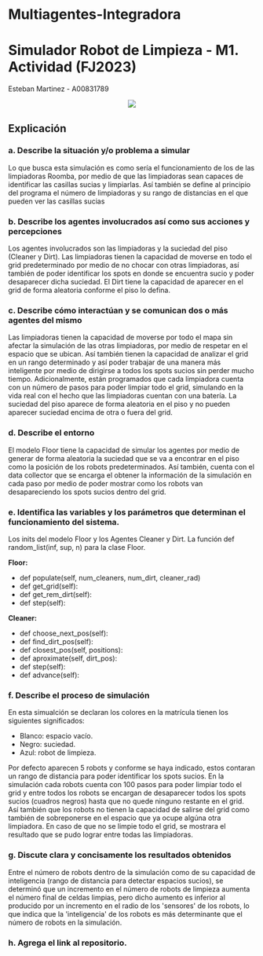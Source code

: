 # Multiagentes-Integradora

# **Simulador Robot de Limpieza - M1. Actividad (FJ2023)**

Esteban Martinez - A00831789

<center>
<img src=https://topesdegama.com/app/uploads-topesdegama.com/2022/02/robot-aspiradora-roomba.jpg?x=480&y=375&quality=40 />
</center>

## **Explicación**

### **a. Describe la situación y/o problema a simular**
Lo que busca esta simulación es como sería el funcionamiento de los de las limpiadoras Roomba, por medio de que las limpiadoras sean capaces de identificar las casillas sucias y limpiarlas. Así también se define al principio del programa el número de limpiadoras y su rango de distancias en el que pueden ver las casillas sucias
### **b. Describe los agentes involucrados así como sus acciones y percepciones**
Los agentes involucrados son las limpiadoras y la suciedad del piso (Cleaner y Dirt). 
Las limpiadoras tienen la capacidad de moverse en todo el grid predeterminado por medio de no chocar con otras limpiadoras, así también de poder identificar los spots en donde se encuentra sucio y poder desaparecer dicha suciedad.
El Dirt tiene la capacidad de aparecer en el grid de forma aleatoria conforme el piso lo defina.
### **c. Describe cómo interactúan y se comunican dos o más agentes del mismo** 
Las limpiadoras tienen la capacidad de moverse por todo el mapa sin afectar la simulación de las otras limpiadoras, por medio de respetar en el espacio que se ubican. Así también tienen la capacidad de analizar el grid en un rango determinado y así poder trabajar de una manera más inteligente por medio de dirigirse a todos los spots sucios sin perder mucho tiempo. Adicionalmente, están programados que cada limpiadora cuenta con un número de pasos para poder limpiar todo el grid, simulando en la vida real con el hecho que las limpiadoras cuentan con una batería.
La suciedad del piso aparece de forma aleatoria en el piso y no pueden aparecer suciedad encima de otra o fuera del grid.
### **d. Describe el entorno**
El modelo Floor tiene la capacidad de simular los agentes por medio de generar de forma aleatoria la suciedad que se va a encontrar en el piso como la posición de los robots predeterminados. Así también, cuenta con el data collector que se encarga el obtener la información de la simulación en cada paso por medio de poder mostrar como los robots van desapareciendo los spots sucios dentro del grid.
### **e. Identifica  las  variables  y  los  parámetros  que  determinan  el  funcionamiento  del sistema.**
Los inits del modelo Floor y los Agentes Cleaner y Dirt.
La función def random_list(inf, sup, n) para la clase Floor.

**Floor:**
* def populate(self, num_cleaners, num_dirt, cleaner_rad)
* def get_grid(self):
* def get_rem_dirt(self): 
* def step(self):

**Cleaner:**
* def choose_next_pos(self): 
* def find_dirt_pos(self):
* def closest_pos(self, positions): 
* def aproximate(self, dirt_pos): 
* def step(self):
* def advance(self):
### **f. Describe el proceso de simulación**
En esta simualción se declaran los colores en la matrícula tienen los siguientes significados:
* Blanco: espacio vacío.
* Negro: suciedad.
* Azul: robot de limpieza.

Por defecto aparecen 5 robots y conforme se haya indicado, estos contaran un rango de distancia para poder identificar los spots sucios.
En la simulación cada robots cuenta con 100 pasos para poder limpiar todo el grid y entre todos los robots se encargan de desaparecer todos los spots sucios (cuadros negros) hasta que no quede ninguno restante en el grid.
Así también que los robots no tienen la capacidad de salirse del grid como también de sobreponerse en el espacio que ya ocupe algúna otra limpiadora.
En caso de que no se limpie todo el grid, se mostrara el resultado que se pudo lograr entre todas las limpiadoras.
### **g. Discute clara y concisamente los resultados obtenidos**
Entre el número de robots dentro de la simulación como de su capacidad de inteligencia (rango de distancia para detectar espacios sucios), se determinó que un incremento en el número de robots de limpieza aumenta el número final de celdas limpias, pero dicho aumento es inferior al producido por un incremento en el radio de los 'sensores' de los robots, lo que indica que la 'inteligencia' de los robots es más determinante que el número de robots en la simulación.
### **h. Agrega el link al repositorio.**

